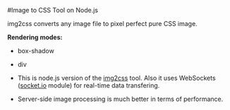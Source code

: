 #Image to CSS Tool on Node.js

img2css converts any image file to pixel perfect pure CSS image.

**Rendering modes:**
- box-shadow
- div

- This is node.js version of the [img2css](https://github.com/roman01la/img2css) tool. Also it uses WebSockets ([socket.io](http://socket.io/) module) for real-time data transfering.
- Server-side image processing is much better in terms of performance.